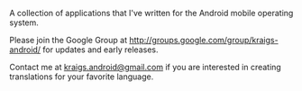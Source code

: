 A collection of applications that I've written for the Android mobile operating system.

Please join the Google Group at http://groups.google.com/group/kraigs-android/ for updates and early releases.

Contact me at kraigs.android@gmail.com if you are interested in creating translations for your favorite language.